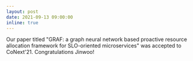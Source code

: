 ```yaml
---
layout: post
date: 2021-09-13 09:00:00
inline: true
---
```


Our paper titled "GRAF: a graph neural network based proactive resource allocation framework for SLO-oriented microservices" was accepted to CoNext'21. Congratulations Jinwoo!
